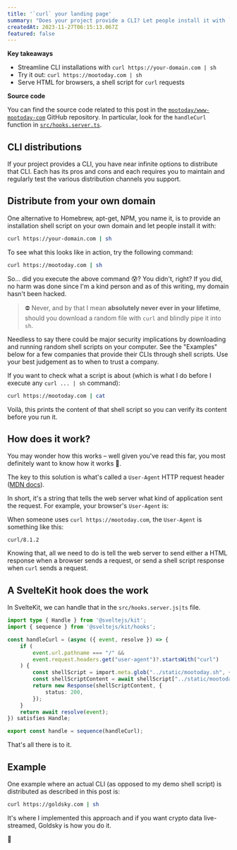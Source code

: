 ```yaml
---
title: '`curl` your landing page'
summary: "Does your project provide a CLI? Let people install it with `curl` from your marketing landing page."
createdAt: 2023-11-27T06:15:13.067Z
featured: false
---
```


<script>
	import UserAgent from "./user-agent.svelte";
</script>

**Key takeaways**

- Streamline CLI installations with `curl https://your-domain.com | sh`
- Try it out: `curl https://mootoday.com | sh`
- Serve HTML for browsers, a shell script for `curl` requests

**Source code**

You can find the source code related to this post in the [`mootoday/www-mootoday-com`](https://github.com/mootoday/www-mootoday-com) GitHub repository. In particular, look for the `handleCurl` function in [`src/hooks.server.ts`](https://github.com/mootoday/www-mootoday-com/blob/master/src/hooks.server.ts).

## CLI distributions

If your project provides a CLI, you have near infinite options to distribute that CLI. Each has its pros and cons and each requires you to maintain and regularly test the various distribution channels you support.

## Distribute from your own domain

One alternative to Homebrew, apt-get, NPM, you name it, is to provide an installation shell script on your own domain and let people install it with:

```sh
curl https://your-domain.com | sh
```

To see what this looks like in action, try the following command:

```sh
curl https://mootoday.com | sh
```

So... did you execute the above command 😰? You didn't, right? If you did, no harm was done since I'm a kind person and as of this writing, my domain hasn't been hacked.

> ⛔️ Never, and by that I mean **absolutely never ever in your lifetime**, should you download a random file with `curl` and blindly pipe it into `sh`.

Needless to say there could be major security implications by downloading and running random shell scripts on your computer. See the "Examples" below for a few companies that provide their CLIs through shell scripts. Use your best judgement as to when to trust a company.

If you want to check what a script is about (which is what I do before I execute any `curl ... | sh` command):

```sh
curl https://mootoday.com | cat
```

Voilà, this prints the content of that shell script so you can verify its content before you run it.

## How does it work?

You may wonder how this works – well given you've read this far, you most definitely want to know how it works 🙂.

The key to this solution is what's called a `User-Agent` HTTP request header ([MDN docs](https://developer.mozilla.org/en-US/docs/Web/HTTP/Headers/User-Agent)).

In short, it's a string that tells the web server what kind of application sent the request. For example, your browser's `User-Agent` is:

<UserAgent />

When someone uses `curl https://mootoday.com`, the `User-Agent` is something like this:

<code>curl/8.1.2</code>

Knowing that, all we need to do is tell the web server to send either a HTML response when a browser sends a request, or send a shell script response when `curl` sends a request.

## A SvelteKit hook does the work

In SvelteKit, we can handle that in the `src/hooks.server.js|ts` file.

```typescript
import type { Handle } from '@sveltejs/kit';
import { sequence } from '@sveltejs/kit/hooks';

const handleCurl = (async ({ event, resolve }) => {
	if (
		event.url.pathname === "/" &&
		event.request.headers.get("user-agent")?.startsWith("curl")
	) {
		const shellScript = import.meta.glob("../static/mootoday.sh", { as: "raw" });
		const shellScriptContent = await shellScript["../static/mootoday.sh"]();
		return new Response(shellScriptContent, {
			status: 200,
		});
	}
	return await resolve(event);
}) satisfies Handle;

export const handle = sequence(handleCurl);
```

That's all there is to it.

## Example

One example where an actual CLI (as opposed to my demo shell script) is distributed as described in this post is:

```sh
curl https://goldsky.com | sh
```

It's where I implemented this approach and if you want crypto data live-streamed, Goldsky is how you do it.

👋
